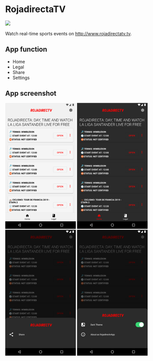 # RojadirectaTV
<a href="https://paypal.me/fast0n" title="Donate"><img src="https://img.shields.io/badge/Donate-PayPal-009cde.svg?style=flat-square"></a>

Watch real-time sports events on http://www.rojadirectatv.tv.

## App function

* Home
* Legal
* Share
* Settings

## App screenshot

<a><img src='./imgStore/home.png' height='400' alt='icon'/></a>
<a><img src='./imgStore/home_darktheme.png' height='400' alt='icon'/></a>
<a><img src='./imgStore/share.png' height='400' alt='icon'/></a>
<a><img src='./imgStore/settings.png' height='400' alt='icon'/></a>